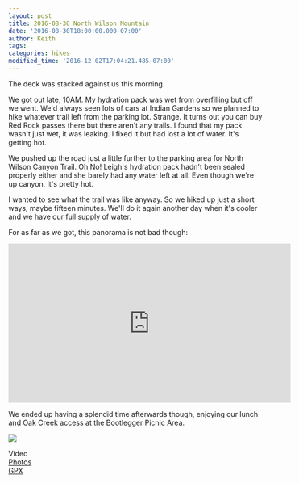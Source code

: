```yaml
---
layout: post
title: 2016-08-30 North Wilson Mountain
date: '2016-08-30T18:00:00.000-07:00'
author: Keith
tags: 
categories: hikes
modified_time: '2016-12-02T17:04:21.485-07:00'
---
```


The deck was stacked against us this morning.

We got out late, 10AM. My hydration pack was wet from overfilling but
off we went. We'd always seen lots of cars at Indian Gardens so we
planned to hike whatever trail left from the parking lot. Strange. It
turns out you can buy Red Rock passes there but there aren't any trails.
I found that my pack wasn't just wet, it was leaking. I fixed it but had
lost a lot of water. It's getting hot.  
  
We pushed up the road just a little further to the parking area for
North Wilson Canyon Trail. Oh No! Leigh's hydration pack hadn't been
sealed properly either and she barely had any water left at all. Even
though we're up canyon, it's pretty hot.  
  
I wanted to see what the trail was like anyway. So we hiked up just a
short ways, maybe fifteen minutes. We'll do it again another day when
it's cooler and we have our full supply of water.  
  
For as far as we got, this panorama is not bad though:  

<div class="embed-responsive embed-responsive-16by9">
  <iframe width="560" height="315" src="https://www.youtube.com/embed/Ct_gub5Omdc" frameborder="0" allow="accelerometer; autoplay; encrypted-media; gyroscope; picture-in-picture" allowfullscreen></iframe>
</div>

We ended up having a splendid time afterwards though, enjoying our lunch
and Oak Creek access at the Bootlegger Picnic Area.  

[![](https://1.bp.blogspot.com/-5DfDuOEik8Q/V8obkkEyWbI/AAAAAAABK4g/JWsT26AuNOcxdV8Z8pSOz2k0BcdAHOsvgCPcB/s800/IMG_20160830_122526370-ANIMATION.gif)](https://1.bp.blogspot.com/-5DfDuOEik8Q/V8obkkEyWbI/AAAAAAABK4g/JWsT26AuNOcxdV8Z8pSOz2k0BcdAHOsvgCPcB/s1600/IMG_20160830_122526370-ANIMATION.gif)
  
Video  
[Photos](https://goo.gl/photos/hXAd6sKpkAL6Cgym6)  
[GPX](https://drive.google.com/open?id=0B05YxhE9Av-PWngzZWkyUm1ZQWc)  

